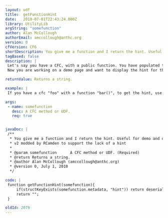 ```yaml
---
layout: udf
title:  getFunctionHint
date:   2010-07-01T22:43:24.000Z
library: UtilityLib
argString: "somefunction"
author: Alan McCollough
authorEmail: amccollough@anthc.org
version: 0
cfVersion: CF6
shortDescription: You give me a function and I return the hint. Useful for demo and documentation pages.
tagBased: false
description: |
 Let's say you have a CFC, with a public function. You have populated the hint attribute for that functions so that it is self-documenting.
 Now you are working on a demo page and want to display the hint for that function. This getFunctionHint() UDF makes it easy. Note: This does not work for private-access functions.

returnValue: Returns a string.

example: |
 If you have a cfc "foo" with a function "bar()", to get the hint, use this syntax: #getFunctionHint(foo.bar)#

args:
 - name: somefunction
   desc: A CFC method or UDF.
   req: true


javaDoc: |
 /**
  * You give me a function and I return the hint. Useful for demo and documentation pages.
  * v2 modded by RCamden to support the lack of a hint
  * 
  * @param somefunction      A CFC method or UDF. (Required)
  * @return Returns a string. 
  * @author Alan McCollough (amccollough@anthc.org) 
  * @version 0, July 1, 2010 
  */

code: |
 function getFunctionHint(somefunction){
     if(structKeyExists(somefunction.metadata, "hint")) return deserializeJSON(serializeJSON(somefunction.metadata.hint));
     return "";
 }

oldId: 2079
---
```


